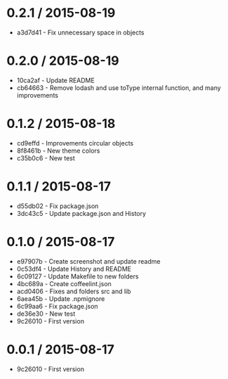 
0.2.1 / 2015-08-19
==================

 * a3d7d41 - Fix unnecessary space in objects

0.2.0 / 2015-08-19
==================

 * 10ca2af - Update README
 * cb64663 - Remove lodash and use toType internal function, and many improvements

0.1.2 / 2015-08-18
==================

 * cd9effd - Improvements circular objects
 * 8f8461b - New theme colors
 * c35b0c6 - New test

0.1.1 / 2015-08-17
==================

 * d55db02 - Fix package.json
 * 3dc43c5 - Update package.json and History

0.1.0 / 2015-08-17
==================

 * e97907b - Create screenshot and update readme
 * 0c53df4 - Update History and README
 * 6c09127 - Update Makefile to new folders
 * 4bc689a - Create coffeelint.json
 * acd0406 - Fixes and folders src and lib
 * 6aea45b - Update .npmignore
 * 6c99aa6 - Fix package.json
 * de36e30 - New test
 * 9c26010 - First version

0.0.1 / 2015-08-17
==================

 * 9c26010 - First version
